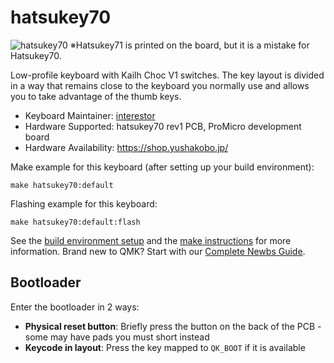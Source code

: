 # hatsukey70

![hatsukey70](https://imgur.com/a/4KEGMBC)
※Hatsukey71 is printed on the board, but it is a mistake for Hatsukey70.


Low-profile keyboard with Kailh Choc V1 switches. The key layout is divided in a way that remains close to the keyboard you normally use and allows you to take advantage of the thumb keys.

* Keyboard Maintainer: [interestor](https://github.com/interestor)
* Hardware Supported: hatsukey70 rev1 PCB, ProMicro development board
* Hardware Availability: https://shop.yushakobo.jp/

Make example for this keyboard (after setting up your build environment):

    make hatsukey70:default

Flashing example for this keyboard:

    make hatsukey70:default:flash

See the [build environment setup](https://docs.qmk.fm/#/getting_started_build_tools) and the [make instructions](https://docs.qmk.fm/#/getting_started_make_guide) for more information. Brand new to QMK? Start with our [Complete Newbs Guide](https://docs.qmk.fm/#/newbs).

## Bootloader

Enter the bootloader in 2 ways:

* **Physical reset button**: Briefly press the button on the back of the PCB - some may have pads you must short instead
* **Keycode in layout**: Press the key mapped to `QK_BOOT` if it is available
